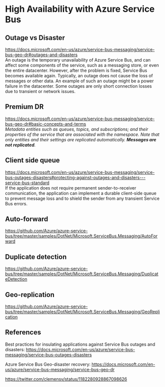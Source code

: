 # High Availability with Azure Service Bus

## Outage vs Disaster

<https://docs.microsoft.com/en-us/azure/service-bus-messaging/service-bus-geo-dr#outages-and-disasters><br/>
An outage is the temporary unavailability of Azure Service Bus, and can affect some components of the
service, such as a messaging store, or even the entire datacenter. However, after the problem is fixed, 
Service Bus becomes available again. Typically, an outage does not cause the loss of messages or other 
data. An example of such an outage might be a power failure in the datacenter. Some outages are only 
short connection losses due to transient or network issues.

## Premium DR

<https://docs.microsoft.com/en-us/azure/service-bus-messaging/service-bus-geo-dr#basic-concepts-and-terms><br/>
_Metadata entities such as queues, topics, and subscriptions; and their properties of the service that 
are associated with the namespace. Note that only entities and their settings are replicated automatically. 
**Messages are not replicated**._

## Client side queue

<https://docs.microsoft.com/en-us/azure/service-bus-messaging/service-bus-outages-disasters#protecting-against-outages-and-disasters---service-bus-standard><br/>
If the application does not require permanent sender-to-receiver communication, the application can 
implement a durable client-side queue to prevent message loss and to shield the sender from any 
transient Service Bus errors.

## Auto-forward

<https://github.com/Azure/azure-service-bus/tree/master/samples/DotNet/Microsoft.ServiceBus.Messaging/AutoForward>

## Duplicate detection

<https://github.com/Azure/azure-service-bus/tree/master/samples/DotNet/Microsoft.ServiceBus.Messaging/DuplicateDetection>

## Geo-replication

<https://github.com/Azure/azure-service-bus/tree/master/samples/DotNet/Microsoft.ServiceBus.Messaging/GeoReplication>

## References

Best practices for insulating applications against Service Bus outages and disasters: <https://docs.microsoft.com/en-us/azure/service-bus-messaging/service-bus-outages-disasters>

Azure Service Bus Geo-disaster recovery: <https://docs.microsoft.com/en-us/azure/service-bus-messaging/service-bus-geo-dr>

<https://twitter.com/clemensv/status/1182280928867098626>